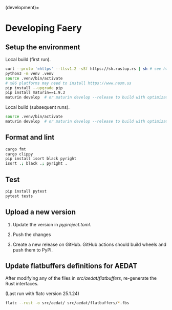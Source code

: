 
(development)=
# Developing Faery

## Setup the environment

Local build (first run).

```sh
curl --proto '=https' --tlsv1.2 -sSf https://sh.rustup.rs | sh # see https://rustup.rs
python3 -m venv .venv
source .venv/bin/activate
# x86 platforms may need to install https://www.nasm.us
pip install --upgrade pip
pip install maturin==1.9.3
maturin develop  # or maturin develop --release to build with optimizations
```

Local build (subsequent runs).

```sh
source .venv/bin/activate
maturin develop  # or maturin develop --release to build with optimizations
```

## Format and lint

```sh
cargo fmt
cargo clippy
pip install isort black pyright
isort .; black .; pyright .
```

## Test

```sh
pip install pytest
pytest tests
```

## Upload a new version

1. Update the version in _pyproject.toml_.

2. Push the changes

3. Create a new release on GitHub. GitHub actions should build wheels and push them to PyPI.

## Update flatbuffers definitions for AEDAT

After modifying any of the files in _src/aedat/flatbuffers_, re-generate the Rust interfaces.

(Last run with flatc version 25.1.24)

```sh
flatc --rust -o src/aedat/ src/aedat/flatbuffers/*.fbs
```
